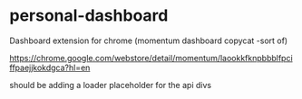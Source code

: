 # personal-dashboard
Dashboard extension for chrome (momentum dashboard copycat -sort of)

https://chrome.google.com/webstore/detail/momentum/laookkfknpbbblfpciffpaejjkokdgca?hl=en

should be adding a loader placeholder for the api divs
